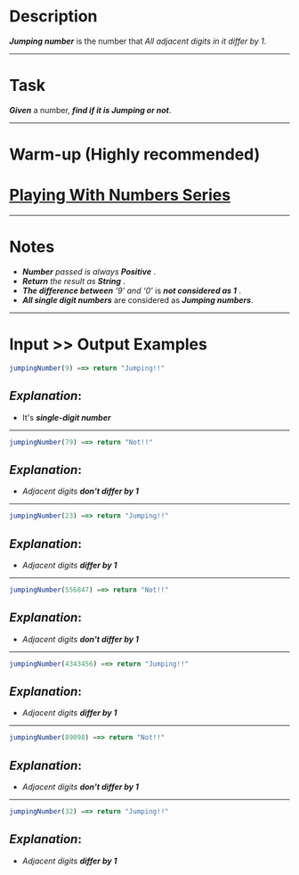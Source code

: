 # Description

**_Jumping number_** is the number that _All adjacent digits in it differ by 1_.

---

# Task

**_Given_** a number, **_find if it is Jumping or not_**.

---

# Warm-up (Highly recommended)

# [Playing With Numbers Series](https://www.codewars.com/collections/playing-with-numbers)

---

# Notes

- **_Number_** _passed is always_ **_Positive_** .
- **_Return_** _the result as_ **_String_** .
- **_The difference between_** _‘9’ and ‘0’_ is **_not considered as 1_** .
- **_All single digit numbers_** are considered as **_Jumping numbers_**.

---

# Input >> Output Examples

```js
jumpingNumber(9) ==> return "Jumping!!"
```

## **_Explanation_**:

- It's **_single-digit number_**

---

```js
jumpingNumber(79) ==> return "Not!!"
```

## **_Explanation_**:

- _Adjacent digits_ **_don't differ by 1_**

---

```js
jumpingNumber(23) ==> return "Jumping!!"
```

## **_Explanation_**:

- _Adjacent digits_ **_differ by 1_**

---

```js
jumpingNumber(556847) ==> return "Not!!"
```

## **_Explanation_**:

- _Adjacent digits_ **_don't differ by 1_**

---

```js
jumpingNumber(4343456) ==> return "Jumping!!"
```

## **_Explanation_**:

- _Adjacent digits_ **_differ by 1_**

---

```js
jumpingNumber(89098) ==> return "Not!!"
```

## **_Explanation_**:

- _Adjacent digits_ **_don't differ by 1_**

---

```js
jumpingNumber(32) ==> return "Jumping!!"
```

## **_Explanation_**:

- _Adjacent digits_ **_differ by 1_**
